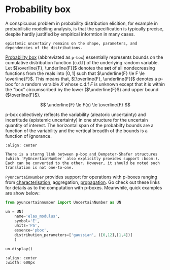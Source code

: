 # Probability box

A conspicuous problem in probability distribution elicition, for example in probabilistic modelling analysis, is that the specification is typically precise, despite hardly justified by empirical informtion in many cases.

```{attention}
epistemic uncertainy remains on the shape, parameters, and dependencies of the distributions.
```

[Probability box](https://en.wikipedia.org/wiki/Probability_box) (abbreviated as `p-box`) essentially represents bounds on the cumulative distribution function (c.d.f) of the underlying random variable. Let $[\overline{F}, \underline{F}]$ denotes the **set** of all nondecreasing functions from the reals into $[0,1]$ such that $\underline{F} \le F \le \overline{F}$. This means that, $[\overline{F}, \underline{F}]$ denotes a p-box for a random varaible $X$ whose c.d.f $F$ is unknown except that it is within the "box" circumscribed by the lower ($\underline{F}$) and upper bound ($\overline{F}$).

$$
\underline{F} \le F(x) \le \overline{F}
$$

p-box collectively reflects the variability (aleatoric uncertainty) and incertitude (epistemic uncertainty) in one structure for the uncertain quantity of interest. The horizontal span of the probabilty bounds are a function of the variability and the vertical breadth of the bounds is a function of ignorance.

<!-- a plot -->
```{image} ../../assets/pbox_illustration.png
:align: center
```

```{hint}
There is a storng link between p-box and Dempster-Shafer structures (which `PyUncertainNumber` also explicitly provides support :boom:). Each can be converted to the other. However, it should be noted such translation is not one-to-one.
```

`PyUncertainNumber` provides support for operations with p-boxes ranging from [characterisation](./guides/uc.md), aggregation, [propagation](./guides/up.md). Go check out these links for details as to the computation with p-boxes. Meanwhile, quick examples are show below:

```python
from pyuncertainnumber import UncertainNumber as UN

un = UN(
    name='elas_modulus', 
    symbol='E', 
    units='Pa', 
    essence='pbox', 
    distribution_parameters=['gaussian', ([0,12],[1,4])]
    )

un.display()
```

<!-- a plot -->
```{image} ../../assets/myAnimation.gif
:align: center
:width: 600px
```

<!-- the idea is for motivating purposes not to educate them. -->
<!-- Content can have inline markup like *emphasis*, **strong emphasis**,
`inline literals`, {sub}`subscript`, {sup}`superscript` and so much more.
Providing a reference to {pep}`8` is straightforward. You can also include
abbreviations like {abbr}`HTML (Hyper Text Markup Language)`.

> This is blockquoted text.

It is possible to have multiple paragraphs of text, which get separated
from each other visually. When stronger visual separation is desired, a
horizontal separator can be used (3 or more punctuation characters on a line).

---

This is written in Markdown. -->

<!--1.  when there is limited knowledge in terms of characterisation of input variables -->

<!-- 2. aggregating expert judgement -->